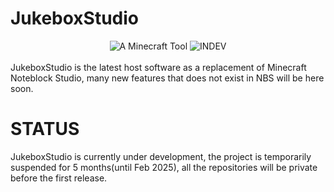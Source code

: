 # JukeboxStudio
<div align="center">
  <img src="https://img.shields.io/badge/Minecraft_Tool-green" alt="A Minecraft Tool">
  <img src="https://img.shields.io/badge/STATUS-INDEV-red" alt="INDEV" />
</div>
<br />
JukeboxStudio is the latest host software as a replacement of Minecraft Noteblock Studio, many new features that does not exist in NBS will be here soon.

# STATUS
JukeboxStudio is currently under development, the project is temporarily suspended for 5 months(until Feb 2025), all the repositories will be private before the first release.

